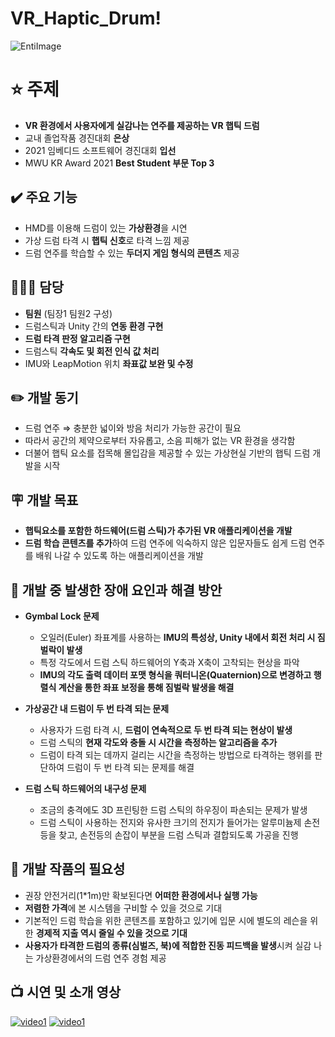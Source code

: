 # VR_Haptic_Drum!
![EntiImage](https://user-images.githubusercontent.com/89020936/158392236-17e3b8ce-04bb-4cec-90da-85dd02a97bb2.png)

   
# ⭐ 주제
  
- **VR 환경에서 사용자에게 실감나는 연주를 제공하는 VR 햅틱 드럼**
- 교내 졸업작품 경진대회 **은상**
- 2021 임베디드 소프트웨어 경진대회 **입선**
- MWU KR Award 2021 **Best Student 부문 Top 3**   
       
## ✔️ 주요 기능
     
- HMD를 이용해 드럼이 있는 **가상환경**을 시연
- 가상 드럼 타격 시 **햅틱 신호**로 타격 느낌 제공
- 드럼 연주를 학습할 수 있는 **두더지 게임 형식의 콘텐츠** 제공   
       
## 🙋🏻‍♂️ 담당

- **팀원** (팀장1 팀원2 구성)
- 드럼스틱과 Unity 간의 **연동 환경 구현**
- **드럼 타격 판정 알고리즘 구현**
- 드럼스틱 **각속도 및 회전 인식 값 처리**
- IMU와 LeapMotion 위치 **좌표값 보완 및 수정**   
       
## ✏️ 개발 동기


- 드럼 연주 ⇒ 충분한 넓이와 방음 처리가 가능한 공간이 필요
- 따라서 공간의 제약으로부터 자유롭고, 소음 피해가 없는 VR 환경을 생각함
- 더불어 햅틱 요소를 접목해 몰입감을 제공할 수 있는 가상현실 기반의 햅틱 드럼 개발을 시작   
       
## 🪧 개발 목표


- **햅틱요소를 포함한 하드웨어(드럼 스틱)가 추가된 VR 애플리케이션을 개발**
- **드럼 학습 콘텐츠를 추가**하여 드럼 연주에 익숙하지 않은 입문자들도 쉽게 드럼 연주를 배워 나갈 수 있도록 하는 애플리케이션을 개발   
          
## 🥁 개발 중 발생한 장애 요인과 해결 방안

- **Gymbal Lock 문제**
    - 오일러(Euler) 좌표계를 사용하는 **IMU의 특성상, Unity 내에서 회전 처리 시 짐벌락이 발생**
    - 특정 각도에서 드럼 스틱 하드웨어의 Y축과 X축이 고착되는 현상을 파악
    - **IMU의 각도 출력 데이터 포맷 형식을 쿼터니온(Quaternion)으로 변경하고 행렬식 계산을 통한 좌표 보정을 통해 짐벌락 발생을 해결**
    
- **가상공간 내 드럼이 두 번 타격 되는 문제**
    - 사용자가 드럼 타격 시, **드럼이 연속적으로 두 번 타격 되는 현상이 발생**
    - 드럼 스틱의 **현재 각도와 충돌 시 시간을 측정하는 알고리즘을 추가**
    - 드럼이 타격 되는 데까지 걸리는 시간을 측정하는 방법으로 타격하는 행위를 판단하여 드럼이 두 번 타격 되는 문제를 해결
    
- **드럼 스틱 하드웨어의 내구성 문제**
    - 조금의 충격에도 3D 프린팅한 드럼 스틱의 하우징이 파손되는 문제가 발생
    - 드럼 스틱이 사용하는 전지와 유사한 크기의 전지가 들어가는 알루미늄제 손전등을 찾고, 손전등의 손잡이 부분을 드럼 스틱과 결합되도록 가공을 진행   
         
## 🧐 개발 작품의 필요성

- 권장 안전거리(1*1m)만 확보된다면 **어떠한 환경에서나 실행 가능**
- **저렴한 가격**에 본 시스템을 구비할 수 있을 것으로 기대
- 기본적인 드럼 학습을 위한 콘텐츠를 포함하고 있기에 입문 시에 별도의 레슨을 위한 **경제적 지출 역시 줄일 수 있을 것으로 기대**
- **사용자가 타격한 드럼의 종류(심벌즈, 북)에 적합한 진동 피드백을 발생**시켜 실감 나는 가상환경에서의 드럼 연주 경험 제공


   
## 📺 시연 및 소개 영상
[![video1](http://img.youtube.com/vi/mGyuCK_KMoM/0.jpg)](https://youtu.be/mGyuCK_KMoM)
[![video1](http://img.youtube.com/vi/1PxI6T_X53Y/0.jpg)](https://youtu.be/1PxI6T_X53Y)
